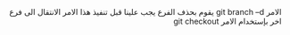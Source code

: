 <div dir="rtl">
الامر
git branch –d <branch name>
يقوم بحذف الفرع يجب علينا قبل تنفيذ هذا الامر
الانتقال الى فرع اخر بإستخدام الامر
git checkout <branch name>
</div>